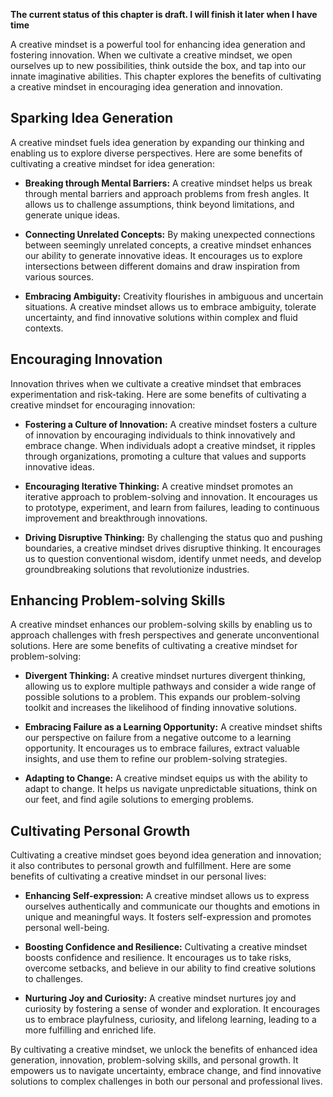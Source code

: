 **The current status of this chapter is draft. I will finish it later when I have time**

A creative mindset is a powerful tool for enhancing idea generation and fostering innovation. When we cultivate a creative mindset, we open ourselves up to new possibilities, think outside the box, and tap into our innate imaginative abilities. This chapter explores the benefits of cultivating a creative mindset in encouraging idea generation and innovation.

Sparking Idea Generation
------------------------

A creative mindset fuels idea generation by expanding our thinking and enabling us to explore diverse perspectives. Here are some benefits of cultivating a creative mindset for idea generation:

* **Breaking through Mental Barriers:** A creative mindset helps us break through mental barriers and approach problems from fresh angles. It allows us to challenge assumptions, think beyond limitations, and generate unique ideas.

* **Connecting Unrelated Concepts:** By making unexpected connections between seemingly unrelated concepts, a creative mindset enhances our ability to generate innovative ideas. It encourages us to explore intersections between different domains and draw inspiration from various sources.

* **Embracing Ambiguity:** Creativity flourishes in ambiguous and uncertain situations. A creative mindset allows us to embrace ambiguity, tolerate uncertainty, and find innovative solutions within complex and fluid contexts.

Encouraging Innovation
----------------------

Innovation thrives when we cultivate a creative mindset that embraces experimentation and risk-taking. Here are some benefits of cultivating a creative mindset for encouraging innovation:

* **Fostering a Culture of Innovation:** A creative mindset fosters a culture of innovation by encouraging individuals to think innovatively and embrace change. When individuals adopt a creative mindset, it ripples through organizations, promoting a culture that values and supports innovative ideas.

* **Encouraging Iterative Thinking:** A creative mindset promotes an iterative approach to problem-solving and innovation. It encourages us to prototype, experiment, and learn from failures, leading to continuous improvement and breakthrough innovations.

* **Driving Disruptive Thinking:** By challenging the status quo and pushing boundaries, a creative mindset drives disruptive thinking. It encourages us to question conventional wisdom, identify unmet needs, and develop groundbreaking solutions that revolutionize industries.

Enhancing Problem-solving Skills
--------------------------------

A creative mindset enhances our problem-solving skills by enabling us to approach challenges with fresh perspectives and generate unconventional solutions. Here are some benefits of cultivating a creative mindset for problem-solving:

* **Divergent Thinking:** A creative mindset nurtures divergent thinking, allowing us to explore multiple pathways and consider a wide range of possible solutions to a problem. This expands our problem-solving toolkit and increases the likelihood of finding innovative solutions.

* **Embracing Failure as a Learning Opportunity:** A creative mindset shifts our perspective on failure from a negative outcome to a learning opportunity. It encourages us to embrace failures, extract valuable insights, and use them to refine our problem-solving strategies.

* **Adapting to Change:** A creative mindset equips us with the ability to adapt to change. It helps us navigate unpredictable situations, think on our feet, and find agile solutions to emerging problems.

Cultivating Personal Growth
---------------------------

Cultivating a creative mindset goes beyond idea generation and innovation; it also contributes to personal growth and fulfillment. Here are some benefits of cultivating a creative mindset in our personal lives:

* **Enhancing Self-expression:** A creative mindset allows us to express ourselves authentically and communicate our thoughts and emotions in unique and meaningful ways. It fosters self-expression and promotes personal well-being.

* **Boosting Confidence and Resilience:** Cultivating a creative mindset boosts confidence and resilience. It encourages us to take risks, overcome setbacks, and believe in our ability to find creative solutions to challenges.

* **Nurturing Joy and Curiosity:** A creative mindset nurtures joy and curiosity by fostering a sense of wonder and exploration. It encourages us to embrace playfulness, curiosity, and lifelong learning, leading to a more fulfilling and enriched life.

By cultivating a creative mindset, we unlock the benefits of enhanced idea generation, innovation, problem-solving skills, and personal growth. It empowers us to navigate uncertainty, embrace change, and find innovative solutions to complex challenges in both our personal and professional lives.

